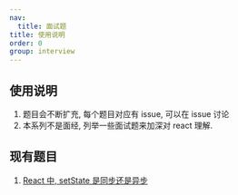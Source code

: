 ```yaml
---
nav:
  title: 面试题
title: 使用说明
order: 0
group: interview
---
```


## 使用说明

1. 题目会不断扩充, 每个题目对应有 issue, 可以在 issue 讨论
2. 本系列不是面经, 列举一些面试题来加深对 react 理解.

## 现有题目

1. [React 中, setState 是同步还是异步](./01-setstate.md)
